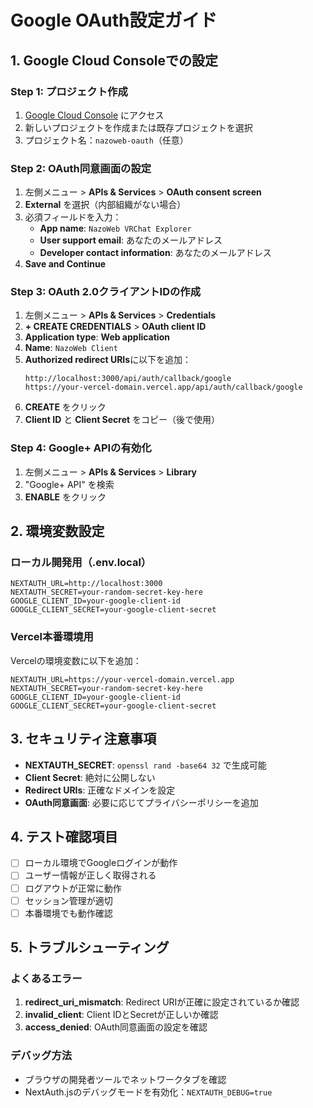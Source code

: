 # Google OAuth設定ガイド

## 1. Google Cloud Consoleでの設定

### Step 1: プロジェクト作成
1. [Google Cloud Console](https://console.cloud.google.com/) にアクセス
2. 新しいプロジェクトを作成または既存プロジェクトを選択
3. プロジェクト名：`nazoweb-oauth`（任意）

### Step 2: OAuth同意画面の設定
1. 左側メニュー > **APIs & Services** > **OAuth consent screen**
2. **External** を選択（内部組織がない場合）
3. 必須フィールドを入力：
   - **App name**: `NazoWeb VRChat Explorer`
   - **User support email**: あなたのメールアドレス
   - **Developer contact information**: あなたのメールアドレス
4. **Save and Continue**

### Step 3: OAuth 2.0クライアントIDの作成
1. 左側メニュー > **APIs & Services** > **Credentials**
2. **+ CREATE CREDENTIALS** > **OAuth client ID**
3. **Application type**: **Web application**
4. **Name**: `NazoWeb Client`
5. **Authorized redirect URIs**に以下を追加：
   ```
   http://localhost:3000/api/auth/callback/google
   https://your-vercel-domain.vercel.app/api/auth/callback/google
   ```
6. **CREATE** をクリック
7. **Client ID** と **Client Secret** をコピー（後で使用）

### Step 4: Google+ APIの有効化
1. 左側メニュー > **APIs & Services** > **Library**
2. "Google+ API" を検索
3. **ENABLE** をクリック

## 2. 環境変数設定

### ローカル開発用（.env.local）
```env
NEXTAUTH_URL=http://localhost:3000
NEXTAUTH_SECRET=your-random-secret-key-here
GOOGLE_CLIENT_ID=your-google-client-id
GOOGLE_CLIENT_SECRET=your-google-client-secret
```

### Vercel本番環境用
Vercelの環境変数に以下を追加：
```
NEXTAUTH_URL=https://your-vercel-domain.vercel.app
NEXTAUTH_SECRET=your-random-secret-key-here
GOOGLE_CLIENT_ID=your-google-client-id
GOOGLE_CLIENT_SECRET=your-google-client-secret
```

## 3. セキュリティ注意事項

- **NEXTAUTH_SECRET**: `openssl rand -base64 32` で生成可能
- **Client Secret**: 絶対に公開しない
- **Redirect URIs**: 正確なドメインを設定
- **OAuth同意画面**: 必要に応じてプライバシーポリシーを追加

## 4. テスト確認項目

- [ ] ローカル環境でGoogleログインが動作
- [ ] ユーザー情報が正しく取得される
- [ ] ログアウトが正常に動作
- [ ] セッション管理が適切
- [ ] 本番環境でも動作確認

## 5. トラブルシューティング

### よくあるエラー
1. **redirect_uri_mismatch**: Redirect URIが正確に設定されているか確認
2. **invalid_client**: Client IDとSecretが正しいか確認
3. **access_denied**: OAuth同意画面の設定を確認

### デバッグ方法
- ブラウザの開発者ツールでネットワークタブを確認
- NextAuth.jsのデバッグモードを有効化：`NEXTAUTH_DEBUG=true`
